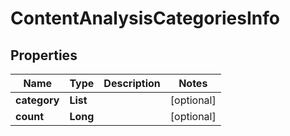 # ContentAnalysisCategoriesInfo


## Properties

| Name | Type | Description | Notes |
|------------ | ------------- | ------------- | -------------|
**category** | **List<Integer>** |  |[optional]|
**count** | **Long** |  |[optional]|